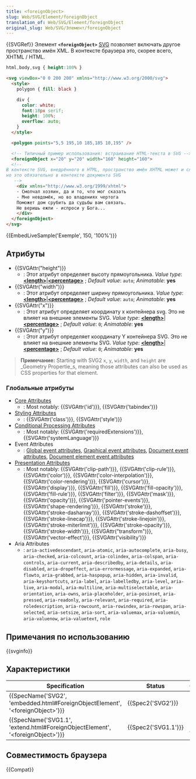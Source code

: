 ```yaml
---
title: <foreignObject>
slug: Web/SVG/Element/foreignObject
translation_of: Web/SVG/Element/foreignObject
original_slug: Web/SVG/Элемент/foreignObject
---
```

{{SVGRef}}
Элемент **`<foreignObject>`** [SVG](/ru/docs/Web/SVG) позволяет включать другое пространство имён XML.
В контексте браузера это, скорее всего, XHTML / HTML.

```css hidden
html,body,svg { height:100% }
```

```html
<svg viewBox="0 0 200 200" xmlns="http://www.w3.org/2000/svg">
  <style>
    polygon { fill: black }

    div {
      color: white;
      font:18px serif;
      height: 100%;
      overflow: auto;
    }
  </style>

  <polygon points="5,5 195,10 185,185 10,195" />

  <!-- Типичный пример использования: встраивание HTML-текста в SVG -->
  <foreignObject x="20" y="20" width="160" height="160">
  <!--
В контексте SVG, внедрённого в HTML, пространство имён XHTML может и следует избегать,
но это обязательно в контексте документа SVG
   -->
    <div xmlns="http://www.w3.org/1999/xhtml">
    - Смолчал хозяин, да и то, что мог сказать
    - Мне невдомёк, но во владениях чертога
    Поможет дом срубить да судьбы вам связать.
    Не веришь ежли - испроси у Бога...
    </div>
  </foreignObject>
</svg>
```

{{EmbedLiveSample('Exemple', 150, '100%')}}

## Атрибуты

- {{SVGAttr("height")}}
  - : Этот атрибут определяет высоту прямоугольника.
    _Value type_: [**\<length>**](/docs/Web/SVG/Content_type#Length)|[**\<percentage>**](/docs/Web/SVG/Content_type#Percentage) ; _Default value_: `auto`; _Animatable_: **yes**
- {{SVGAttr("width")}}
  - : Этот атрибут определяет ширину прямоугольника.
    _Value type_: [**\<length>**](/docs/Web/SVG/Content_type#Length)|[**\<percentage>**](/docs/Web/SVG/Content_type#Percentage) ; _Default value_: `auto`; _Animatable_: **yes**
- {{SVGAttr("x")}}
  - : Этот атрибут определяет координату x контейнера svg.
    Это не влияет на внешние элементы SVG.
    _Value type_: [**\<length>**](/docs/Web/SVG/Content_type#Length)|[**\<percentage>**](/docs/Web/SVG/Content_type#Percentage) ; _Default value_: `0`; _Animatable_: **yes**
- {{SVGAttr("y")}}
  - : Этот атрибут определяет координату Y контейнера SVG.
    Это не влияет на внешние элементы SVG.
    _Value type_: [**\<length>**](/docs/Web/SVG/Content_type#Length)|[**\<percentage>**](/docs/Web/SVG/Content_type#Percentage) ; _Default value_: `0`; _Animatable_: **yes**

> **Примечание:** Starting with SVG2 `x`, `y`, `width`, and `height` are \_Geometry Propertie_s, meaning those attributes can also be used as CSS properties for that element.

### Глобальные атрибуты

- [Core Attributes](/docs/Web/SVG/Attribute/Core)
  - : Most notably: {{SVGAttr('id')}}, {{SVGAttr('tabindex')}}
- [Styling Attributes](/docs/Web/SVG/Attribute/Styling)
  - : {{SVGAttr('class')}}, {{SVGAttr('style')}}
- [Conditional Processing Attributes](/docs/Web/SVG/Attribute/Conditional_Processing)
  - : Most notably: {{SVGAttr('requiredExtensions')}}, {{SVGAttr('systemLanguage')}}
- Event Attributes
  - : [Global event attributes](/docs/Web/SVG/Attribute/Events#Global_Event_Attributes), [Graphical event attributes](/docs/Web/SVG/Attribute/Events#Graphical_Event_Attributes), [Document event attributes](/docs/Web/SVG/Attribute/Events#Document_Event_Attributes), [Document element event attributes](/docs/Web/SVG/Attribute/Events#Document_Element_Event_Attributes)
- [Presentation Attributes](/docs/Web/SVG/Attribute/Presentation)
  - : Most notably: {{SVGAttr('clip-path')}}, {{SVGAttr('clip-rule')}}, {{SVGAttr('color')}}, {{SVGAttr('color-interpolation')}}, {{SVGAttr('color-rendering')}}, {{SVGAttr('cursor')}}, {{SVGAttr('display')}}, {{SVGAttr('fill')}}, {{SVGAttr('fill-opacity')}}, {{SVGAttr('fill-rule')}}, {{SVGAttr('filter')}}, {{SVGAttr('mask')}}, {{SVGAttr('opacity')}}, {{SVGAttr('pointer-events')}}, {{SVGAttr('shape-rendering')}}, {{SVGAttr('stroke')}}, {{SVGAttr('stroke-dasharray')}}, {{SVGAttr('stroke-dashoffset')}}, {{SVGAttr('stroke-linecap')}}, {{SVGAttr('stroke-linejoin')}}, {{SVGAttr('stroke-miterlimit')}}, {{SVGAttr('stroke-opacity')}}, {{SVGAttr('stroke-width')}}, {{SVGAttr("transform")}}, {{SVGAttr('vector-effect')}}, {{SVGAttr('visibility')}}
- Aria Attributes
  - : `aria-activedescendant`, `aria-atomic`, `aria-autocomplete`, `aria-busy`, `aria-checked`, `aria-colcount`, `aria-colindex`, `aria-colspan`, `aria-controls`, `aria-current`, `aria-describedby`, `aria-details`, `aria-disabled`, `aria-dropeffect`, `aria-errormessage`, `aria-expanded`, `aria-flowto`, `aria-grabbed`, `aria-haspopup`, `aria-hidden`, `aria-invalid`, `aria-keyshortcuts`, `aria-label`, `aria-labelledby`, `aria-level`, `aria-live`, `aria-modal`, `aria-multiline`, `aria-multiselectable`, `aria-orientation`, `aria-owns`, `aria-placeholder`, `aria-posinset`, `aria-pressed`, `aria-readonly`, `aria-relevant`, `aria-required`, `aria-roledescription`, `aria-rowcount`, `aria-rowindex`, `aria-rowspan`, `aria-selected`, `aria-setsize`, `aria-sort`, `aria-valuemax`, `aria-valuemin`, `aria-valuenow`, `aria-valuetext`, `role`

## Примечания по использованию

{{svginfo}}

## Характеристики

| Specification                                                                                                    | Status                   | Comment            |
| ---------------------------------------------------------------------------------------------------------------- | ------------------------ | ------------------ |
| {{SpecName('SVG2', 'embedded.html#ForeignObjectElement', '&lt;foreignObject&gt;')}} | {{Spec2('SVG2')}} |                    |
| {{SpecName('SVG1.1', 'extend.html#ForeignObjectElement', '&lt;foreignObject&gt;')}} | {{Spec2('SVG1.1')}} | Initial definition |

## Совместимость браузера

{{Compat}}
